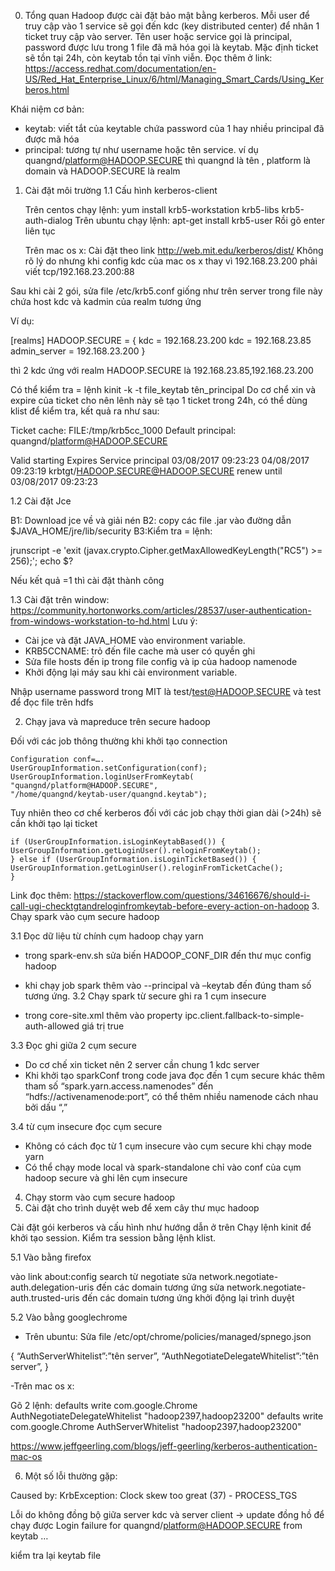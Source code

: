 0. Tổng quan
   Hadoop được cài đặt bảo mật bằng kerberos. Mỗi user để truy cập vào 1 service sẽ gọi đến kdc (key distributed center) để nhân 1 ticket truy cập vào server. Tên user hoặc service gọi là principal, password được lưu trong 1 file đã mã hóa gọi là keytab.  Mặc định ticket sẽ tồn tại 24h, còn keytab tồn tại vĩnh viễn.
   Đọc thêm ở link:
   https://access.redhat.com/documentation/en-US/Red_Hat_Enterprise_Linux/6/html/Managing_Smart_Cards/Using_Kerberos.html

Khái niệm cơ bản:
- keytab: viết tắt của keytable chứa password của 1 hay nhiều principal đã được mã hóa
- principal: tương tự như username hoặc tên service. ví dụ quangnd/platform@HADOOP.SECURE thì quangnd là tên , platform là domain và HADOOP.SECURE là realm


1. Cài đặt môi trường
   1.1 Cấu hình kerberos-client

   Trên centos chạy lệnh:
   yum install krb5-workstation krb5-libs krb5-auth-dialog
   Trên ubuntu chạy lệnh:
   apt-get install krb5-user
   Rồi gõ enter liên tục

   Trên mac os x:
   Cài đặt theo link http://web.mit.edu/kerberos/dist/
   Không rõ lý do nhưng khi config kdc của mac os x thay vì 192.168.23.200 phải viết tcp/192.168.23.200:88

Sau khi cài 2 gói, sửa file /etc/krb5.conf giống như trên server
trong file này chứa host kdc và kadmin của realm tương ứng

Ví dụ:

[realms]
HADOOP.SECURE = {
kdc = 192.168.23.200
kdc = 192.168.23.85
admin_server = 192.168.23.200
}

thì 2 kdc ứng với realm HADOOP.SECURE là 192.168.23.85,192.168.23.200



Có thể kiểm tra = lệnh kinit -k -t file_keytab tên_principal
Do cơ chể xin và expire của ticket cho nên lênh này sẽ tạo 1 ticket trong 24h, có thể dùng klist để kiểm tra, kết quả ra như sau:

Ticket cache: FILE:/tmp/krb5cc_1000
Default principal: quangnd/platform@HADOOP.SECURE

Valid starting       Expires              Service principal
03/08/2017 09:23:23  04/08/2017 09:23:19  krbtgt/HADOOP.SECURE@HADOOP.SECURE
renew until 03/08/2017 09:23:23






1.2 Cài đặt Jce

B1: Download jce về và giải nén
B2: copy các file .jar vào đường dẫn $JAVA_HOME/jre/lib/security
B3:Kiểm tra = lệnh:

jrunscript -e 'exit (javax.crypto.Cipher.getMaxAllowedKeyLength("RC5") >= 256);'; echo $?

Nếu kết quả =1 thì cài đặt thành công

1.3 Cài đặt trên window:
https://community.hortonworks.com/articles/28537/user-authentication-from-windows-workstation-to-hd.html
Lưu ý:
- Cài jce và đặt JAVA_HOME vào environment variable.
- KRB5CCNAME: trỏ đến file cache mà user có quyền ghi
- Sửa file hosts đến ip trong file config và ip của hadoop namenode
- Khởi động lại máy sau khi cài environment variable.

Nhập username password trong MIT là test/test@HADOOP.SECURE và test để đọc file trên hdfs

2. Chạy java và mapreduce trên secure hadoop


Đối với các job thông thường khi khởi tạo connection

```
Configuration conf=….
UserGroupInformation.setConfiguration(conf);
UserGroupInformation.loginUserFromKeytab(
"quangnd/platform@HADOOP.SECURE",
"/home/quangnd/keytab-user/quangnd.keytab");
```


Tuy nhiên theo cơ chế kerberos đối với các job chạy thời gian dài (>24h) sẽ cần khởi tạo lại ticket

```
if (UserGroupInformation.isLoginKeytabBased()) {
UserGroupInformation.getLoginUser().reloginFromKeytab();
} else if (UserGroupInformation.isLoginTicketBased()) {
UserGroupInformation.getLoginUser().reloginFromTicketCache();
}
```

Link đọc thêm:
https://stackoverflow.com/questions/34616676/should-i-call-ugi-checktgtandreloginfromkeytab-before-every-action-on-hadoop
3. Chạy spark vào cụm secure hadoop

3.1 Đọc dữ liệu từ chính cụm hadoop chạy yarn

- trong spark-env.sh sửa biến HADOOP_CONF_DIR đến thư mục config hadoop
- khi chạy job spark thêm vào  --principal và –keytab đến đúng tham số tương ứng.
  3.2 Chạy spark  từ secure ghi ra 1 cụm insecure

- trong core-site.xml thêm vào property ipc.client.fallback-to-simple-auth-allowed giá trị true

3.3 Đọc ghi giữa 2 cụm secure

- Do cơ chế xin ticket nên 2 server cần chung 1 kdc server
- Khi khởi tạo sparkConf trong code java đọc đến 1 cụm secure khác thêm tham số “spark.yarn.access.namenodes” đến “hdfs://activenamenode:port”, có thể thêm nhiều namenode cách nhau bởi dấu “,”

3.4 từ cụm insecure đọc cụm secure

- Không có cách đọc từ 1 cụm insecure vào cụm secure khi chạy mode yarn
- Có thể chạy mode local và spark-standalone  chỉ vào  conf của cụm hadoop secure và ghi lên cụm insecure

4. Chạy storm vào cụm secure hadoop
5. Cài đặt cho trình duyệt web để xem cây thư mục hadoop

Cài đặt gói kerberos và cấu hình như hướng dẫn ở trên
Chạy lệnh kinit để khởi tạo session.
Kiểm tra session bằng lệnh klist.

5.1 Vào bằng firefox

vào link about:config
search từ negotiate
sửa network.negotiate-auth.delegation-uris đến các domain tương ứng
sửa network.negotiate-auth.trusted-uris đến các domain tương ứng
khởi động lại trình duyệt

5.2 Vào bằng googlechrome
- Trên ubuntu: Sửa file /etc/opt/chrome/policies/managed/spnego.json

{
“AuthServerWhitelist”:”tên server”,
“AuthNegotiateDelegateWhitelist”:”tên server”,
}


-Trên mac os x:

Gõ 2 lệnh:
defaults write com.google.Chrome AuthNegotiateDelegateWhitelist "hadoop2397,hadoop23200"
defaults write com.google.Chrome AuthServerWhitelist "hadoop2397,hadoop23200"


https://www.jeffgeerling.com/blogs/jeff-geerling/kerberos-authentication-mac-os


6. Một số lỗi thường gặp:

Caused by: KrbException: Clock skew too great (37) - PROCESS_TGS

Lỗi do không đồng bộ giữa server kdc và server client → update đồng hồ để chạy được
Login failure for quangnd/platform@HADOOP.SECURE from keytab …

kiểm tra lại keytab file



